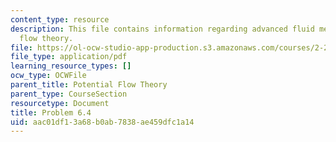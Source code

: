 ```yaml
---
content_type: resource
description: This file contains information regarding advanced fluid mechanics, potential
  flow theory.
file: https://ol-ocw-studio-app-production.s3.amazonaws.com/courses/2-25-advanced-fluid-mechanics-fall-2013/aac01df13a68b0ab7838ae459dfc1a14_MIT2_25F13_Problem6.4.pdf
file_type: application/pdf
learning_resource_types: []
ocw_type: OCWFile
parent_title: Potential Flow Theory
parent_type: CourseSection
resourcetype: Document
title: Problem 6.4
uid: aac01df1-3a68-b0ab-7838-ae459dfc1a14
---
```

